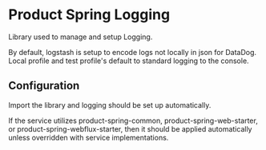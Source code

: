 # Product Spring Logging
Library used to manage and setup Logging.

By default, logstash is setup to encode logs not locally in json for DataDog. Local profile and test profile's
default to standard logging to the console.

## Configuration
Import the library and logging should be set up automatically.

If the service utilizes product-spring-common, product-spring-web-starter, or product-spring-webflux-starter, then it 
should be applied automatically unless overridden with service implementations.

